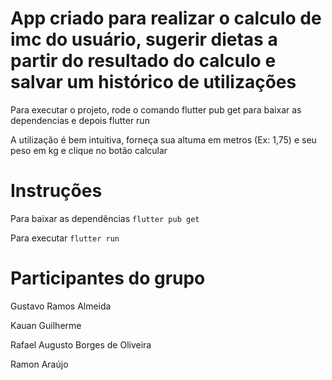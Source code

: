 # App criado para realizar o calculo de imc do usuário, sugerir dietas a partir do resultado do calculo e salvar um histórico de utilizações

Para executar o projeto, rode o comando flutter pub get para baixar as dependencias e depois flutter run

A utilização é bem intuitiva, forneça sua altuma em metros (Ex: 1,75) e seu peso em kg e clique no botão calcular

# Instruções

Para baixar as dependências `flutter pub get`

Para executar `flutter run`

# Participantes do grupo

Gustavo Ramos Almeida

Kauan Guilherme

Rafael Augusto Borges de Oliveira

Ramon Araújo
